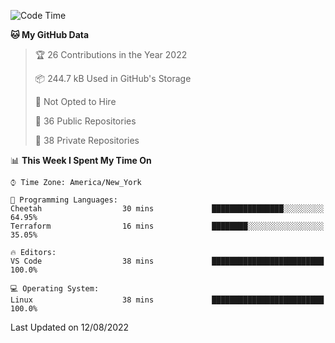 <!--START_SECTION:waka-->
![Code Time](http://img.shields.io/badge/Code%20Time-63%20hrs%2051%20mins-blue)

**🐱 My GitHub Data** 

> 🏆 26 Contributions in the Year 2022
 > 
> 📦 244.7 kB Used in GitHub's Storage 
 > 
> 🚫 Not Opted to Hire
 > 
> 📜 36 Public Repositories 
 > 
> 🔑 38 Private Repositories  
 > 
📊 **This Week I Spent My Time On** 

```text
⌚︎ Time Zone: America/New_York

💬 Programming Languages: 
Cheetah                  30 mins             ████████████████░░░░░░░░░   64.95% 
Terraform                16 mins             ████████░░░░░░░░░░░░░░░░░   35.05%

🔥 Editors: 
VS Code                  38 mins             █████████████████████████   100.0%

💻 Operating System: 
Linux                    38 mins             █████████████████████████   100.0%

```


 Last Updated on 12/08/2022
<!--END_SECTION:waka-->